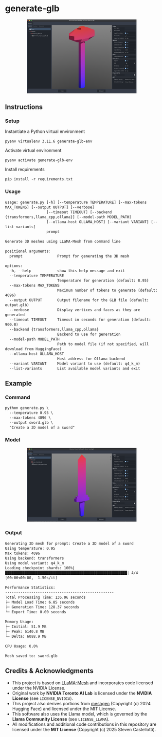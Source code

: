 # generate-glb

<div style="text-align:center;">
  <img src="docs/images/wooden_hammer.png" alt="Wooden Hammer" width="360"/>
</div>

## Instructions

### Setup

Instantiate a Python virtual environment

```pyenv virtualenv 3.11.6 generate-glb-env```

Activate virtual environment

```pyenv activate generate-glb-env```

Install requirements

```pip install -r requirements.txt```

### Usage
```
usage: generate.py [-h] [--temperature TEMPERATURE] [--max-tokens MAX_TOKENS] [--output OUTPUT] [--verbose]
                   [--timeout TIMEOUT] [--backend {transformers,llama_cpp,ollama}] [--model-path MODEL_PATH]
                   [--ollama-host OLLAMA_HOST] [--variant VARIANT] [--list-variants]
                   prompt

Generate 3D meshes using LLaMA-Mesh from command line

positional arguments:
  prompt                Prompt for generating the 3D mesh

options:
  -h, --help            show this help message and exit
  --temperature TEMPERATURE
                        Temperature for generation (default: 0.95)
  --max-tokens MAX_TOKENS
                        Maximum number of tokens to generate (default: 4096)
  --output OUTPUT       Output filename for the GLB file (default: output.glb)
  --verbose             Display vertices and faces as they are generated
  --timeout TIMEOUT     Timeout in seconds for generation (default: 900.0)
  --backend {transformers,llama_cpp,ollama}
                        Backend to use for generation
  --model-path MODEL_PATH
                        Path to model file (if not specified, will download from HuggingFace)
  --ollama-host OLLAMA_HOST
                        Host address for Ollama backend
  --variant VARIANT     Model variant to use (default: q4_k_m)
  --list-variants       List available model variants and exit
```

## Example

### Command
```shell
python generate.py \
  --temperature 0.95 \
  --max-tokens 4096 \
  --output sword.glb \
  "Create a 3D model of a sword"
```

### Model

<div style="text-align:center;">
  <img src="docs/images/sword.png" alt="Sword" width="360"/>
</div>

### Output
```
Generating 3D mesh for prompt: Create a 3D model of a sword
Using temperature: 0.95
Max tokens: 4096
Using backend: transformers
Using model variant: q4_k_m
Loading checkpoint shards: 100%|████████████████████████████████████████████████████████| 4/4 [00:06<00:00,  1.50s/it]

Performance Statistics:
--------------------------------------------------
Total Processing Time: 136.96 seconds
├─ Model Load Time: 6.85 seconds
├─ Generation Time: 128.37 seconds
└─ Export Time: 0.00 seconds

Memory Usage:
├─ Initial: 51.9 MB
├─ Peak: 6140.8 MB
└─ Delta: 6088.9 MB

CPU Usage: 0.0%

Mesh saved to: sword.glb
```

## Credits & Acknowledgments
- This project is based on [LLaMA-Mesh](https://github.com/nv-tlabs/LLaMA-Mesh) and incorporates code licensed under the NVIDIA License.
- Original work by **NVIDIA Toronto AI Lab** is licensed under the **NVIDIA License** (see `LICENSE_NVIDIA`).
- This project also derives portions from [meshgen](https://github.com/huggingface/meshgen) (Copyright (c) 2024 Hugging Face) and licensed under the MIT License.
- This software also uses the Llama model, which is governed by the **Llama Community License** (see `LICENSE_LLAMA`).
- All modifications and additional code contributions in this repository are licensed under the **MIT License** (Copyright (c) 2025 Steven Castellotti).

